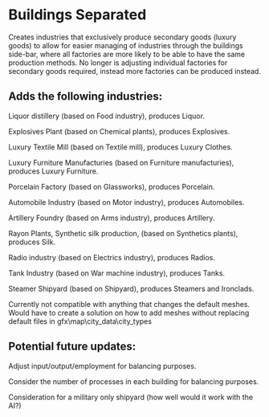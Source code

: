 # Buildings Separated
Creates industries that exclusively produce secondary goods (luxury goods) to allow for easier managing of industries through the buildings side-bar, where all factories are more likely to be able to have the same production methods. No longer is adjusting individual factories for secondary goods required, instead more factories can be produced instead.

## Adds the following industries:

Liquor distillery (based on Food industry), produces Liquor.

Explosives Plant (based on Chemical plants), produces Explosives.

Luxury Textile Mill (based on Textile mill), produces Luxury Clothes.

Luxury Furniture Manufacturies (based on Furniture manufacturies), produces Luxury Furniture.

Porcelain Factory (based on Glassworks), produces Porcelain.

Automobile Industry (based on Motor industry), produces Automobiles.

Artillery Foundry (based on Arms industry), produces Artillery.

Rayon Plants, Synthetic silk production, (based on Synthetics plants), produces Silk.

Radio industry (based on Electrics industry), produces Radios.

Tank Industry (based on War machine industry), produces Tanks.

Steamer Shipyard (based on Shipyard), produces Steamers and Ironclads.


Currently not compatible with anything that changes the default meshes.
Would have to create a solution on how to add meshes without replacing default files in gfx\map\city_data\city_types


## Potential future updates:

Adjust input/output/employment for balancing purposes.

Consider the number of processes in each building for balancing purposes. 

Consideration for a military only shipyard (how well would it work with the AI?)
